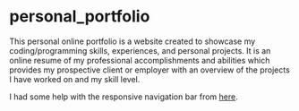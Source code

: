 # personal_portfolio
This personal online portfolio is a website created to showcase my coding/programming skills, experiences, and personal projects. It is an online resume of my professional accomplishments and abilities which provides my prospective client or employer with an overview of the projects I have worked on and my skill level.

I had some help with the responsive navigation bar from [here](https://www.youtube.com/watch?v=QQlxvj_GKss&t=34s&ab_channel=LamaCode). 